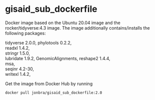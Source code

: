 # gisaid_sub_dockerfile 

Docker image based on the Ubuntu 20.04 image and the rocker/tidyverse:4.3 image. 
The image additionally contains/installs the following packages:

tidyverse 2.0.0,
phylotools 0.2.2,   
readxl 1.4.2,  
stringr 1.5.0,  
lubridate 1.9.2, 
GenomicAlignments, 
reshape2 1.4.4,  
msa,  
seqinr 4.2-30,  
writexl 1.4.2,  

Get the image from Docker Hub by running
```
docker pull jonbra/gisaid_sub_dockerfile:2.0
```

